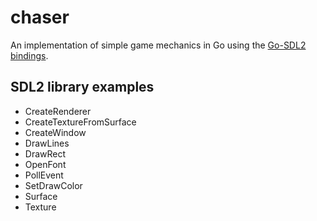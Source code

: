 # chaser

An implementation of simple game mechanics in Go using the
[Go-SDL2 bindings](https://github.com/veandco/go-sdl2).

## SDL2 library examples

* CreateRenderer
* CreateTextureFromSurface
* CreateWindow
* DrawLines
* DrawRect
* OpenFont
* PollEvent
* SetDrawColor
* Surface
* Texture

